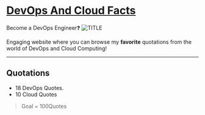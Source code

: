 # [DevOps And Cloud Facts](https://y4hya4.github.io/DevOpsAndCloudFacts/)

Become a DevOps Engineer❓
<img class="img" src="V4.png" alt="TITLE">

Engaging website where you can browse my **favorite** quotations from the world of DevOps and Cloud Computing!

---

## Quotations
- 18 DevOps Quotes.
- 10 Cloud Quotes
> Goal = 100Quotes




            
